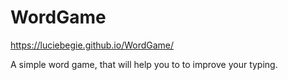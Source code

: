 # WordGame
https://luciebegie.github.io/WordGame/

A simple word game, that will help you to to improve your typing.
